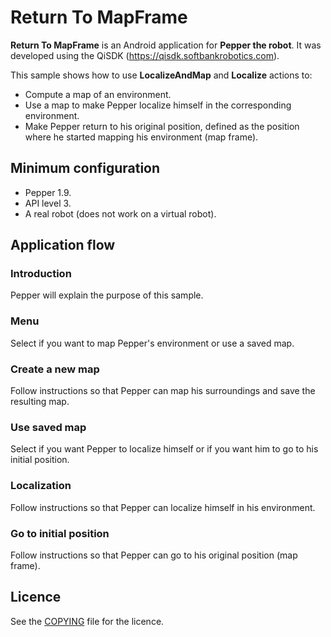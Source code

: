 # Return To MapFrame

**Return To MapFrame** is an Android application for **Pepper the robot**.
It was developed using the QiSDK (https://qisdk.softbankrobotics.com).

This sample shows how to use **LocalizeAndMap** and **Localize**
actions to:

* Compute a map of an environment.
* Use a map to make Pepper localize himself in the corresponding
environment.
* Make Pepper return to his original position, defined as the position
  where he started mapping his environment (map frame).

## Minimum configuration

* Pepper 1.9.
* API level 3.
* A real robot (does not work on a virtual robot).

## Application flow

### Introduction

Pepper will explain the purpose of this sample.

### Menu

Select if you want to map Pepper's environment or use a saved map.

### Create a new map

Follow instructions so that Pepper can map his surroundings and save
the resulting map.

### Use saved map

Select if you want Pepper to localize himself or if you want him to go
to his initial position.

### Localization

Follow instructions so that Pepper can localize himself in his
environment.

### Go to initial position

Follow instructions so that Pepper can go to his original position
(map frame).

## Licence

See the [COPYING](COPYING.md) file for the licence.
